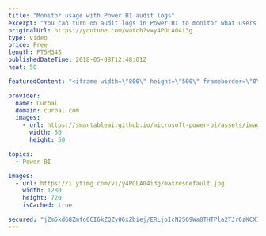 ```yaml
---
title: "Monitor usage with Power BI audit logs"
excerpt: "You can turn on audit logs in Power BI to monitor what users are doing in Power BI. This tool is perfect for troubleshoot and to help you document what is being done in Power BI and use it to comply with laws like GDPR.  To turn it on, you need an E3 or E5 office 365 license. If you have it, you just"
originalUrl: https://youtube.com/watch?v=y4POLA04i3g
type: video
price: Free
length: PT5M34S
publishedDateTime: 2018-05-08T12:48:01Z
heat: 50

featuredContent: "<iframe width=\"800\" height=\"500\" frameborder=\"0\" src=\"https://www.youtube.com/embed/y4POLA04i3g\" allow=\"accelerometer; autoplay; encrypted-media; gyroscope; picture-in-picture\" allowfullscreen></iframe>"

provider:
  name: Curbal
  domain: curbal.com
  images:
    - url: https://smartableai.github.io/microsoft-power-bi/assets/images/organizations/curbal.com-50x50.jpg
      width: 50
      height: 50

topics:
  - Power BI

images:
  - url: https://i.ytimg.com/vi/y4POLA04i3g/maxresdefault.jpg
    width: 1280
    height: 720
    isCached: true

secured: "jZm5kd68Zmfo6CI6kZQZy06xZbiej/ERLjoIcN2SG9Wa8THTPla2TJr6zKCXIoI+xastM1M8SkWRH43o5OnVm9+0rIIPrO8x+O3vWepAQ0SqLdEph252LqLny7D9+46V1sOrfJCgLkbtmk0Dd9Kp7knKRjPqYwNhgTMshKEa0LnUV09bBXg4F/GhHk2aRvfVdreeOF/MRKSqgsHcpm4wCH9OI2RzvKeog4gB9o6tUUwCaCEA9kbsXn32gUpE/I1GvHSsNxlAmYn4ylaZ42WZl29MDuTQ2ji97U+zZEaFxAPvls9qPbYb6SaklPCgR71myu7CG9zuXiK3TTiasZFfEsuoSCp8UJ237DNMj7WkU8xJlouQeQIsWBM65Y3vpajdC3g/eryvGW26yG/+sXMZAsKys/lqesEBHD1hvdL0yE8=;QKq4FZpcKiVRznLlXAZh0w=="
---
```


